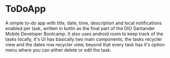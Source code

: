 # ToDoApp
A simple to-do app with title, date, time, description and local notifications enabled per task, written in kotlin as the final part of the DIO Santander Mobile Developer Bootcamp.
It also uses android room to keep track of the tasks locally, it's UI has basically two main components, the tasks recycler view and the dates row recycler view, beyond that every task
has it's option menu where you can either delete or edit the task.
